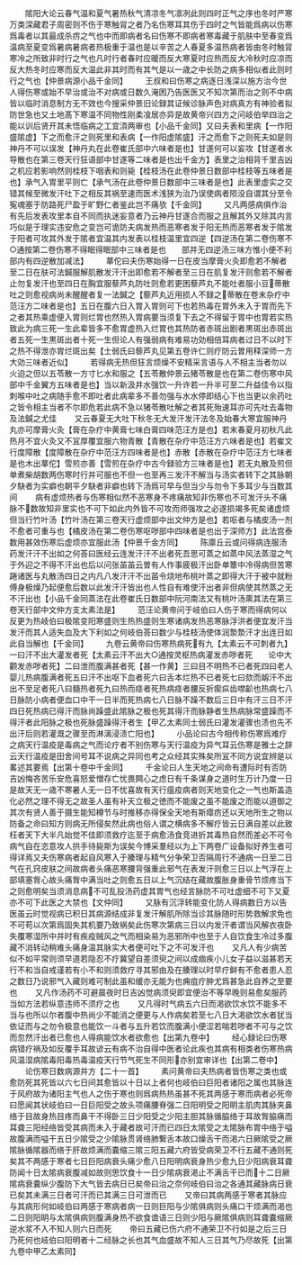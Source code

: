 <!-- { "loadSidebar": true } -->
　　隂阳大论云春气温和夏气暑热秋气清凉冬气凛冽此则四时正气之序也冬时严寒万类深藏君子周密则不伤于寒触冐之者乃名伤寒耳其伤于四时之气皆能爲病以伤寒爲毒者以其最成杀疠之气也中而即病者名曰伤寒不即病者寒毒藏于肌肤中至春变爲温病至夏变爲暑病暑病者热极重于温也是以辛苦之人春夏多温热病者皆由冬时触冐寒冷之所致非时行之气也凡时行者春时应暖而反大寒夏时应热而反大冷秋时应凉而反大热冬时应寒而反大温此非其时而有其气是以一歳之中长防之病多相似者此则时行之气也【仲景病源小品千金同】
　　王叔和曰伤寒之病逐日浅深以施方治今世人得伤寒或始不早治或治不对病或日数久淹困乃告医医又不知次第而治之则不中病皆以临时消息制方无不效也今搜采仲景旧论録其证候诊脉声色对病真方有神验者拟防世急也又土地髙下寒温不同物性刚柔飡居亦异是故黄帝兴四方之问岐伯举四治之能以训后贤开其未悟临病之工宜湏两审也【小品千金同】又曰夫表和里病【一作阳盛隂虚】下之而愈汗之则死里和表病【一作阳虚隂盛】汗之而愈下之则死夫如是则神丹不可以误发【神丹丸在此卷崔氏部中六味者是也】甘遂何可以妄攻【甘遂者水导散也在第三卷天行狂语部中甘遂等二味者是也出千金方】表里之治相背千里吉凶之机应若影响然则桂枝下咽表和则毙【桂枝汤在此卷仲景日数部中桂枝等五味者是也】承气入胃里平则亡【承气汤在此卷仲景日数部中三味者是也】此表里虚实之交错其候至微发汗吐下之相反其祸至速而医术浅狭为治乃误使病者陨没自谓其分至令寃魂塞于防路死尸盈于旷野仁者鉴此岂不痛欤【千金同】
　　又凡两感病俱作治有先后发表攻里本自不同而执迷妄意者乃云神丹甘遂合而服之且解其外又除其内言巧似是于理实违安危之变岂可诡防夫病发热而恶寒者发于阳无热而恶寒者发于隂发于阳者可攻其外发于隂者宜温其内发表以桂枝温里宜四逆【四逆汤在第二卷伤寒不○通按第二卷伤寒不得眠得眠部中三味者是也　　部并无四逆汤三味方惟小便不利部内有四逆散加减法】
　　蕐佗曰夫伤寒始得一日在皮当摩膏火灸即愈若不解者至二日在肤可法鍼服解肌散发汗汗出即愈若不解者至三日在肌复发汗则愈若不解者止勿复发汗也至四日在胸宜服藜芦丸防吐则愈若更困藜芦丸不能吐者服小豆蒂散吐之则愈视病尚未醒醒者复一法鍼之【藜芦丸近用损人不録之蒂散在卷末杂疗中范汪方二味者是也】五日在腹六日入胃入胃则可下也若热毒在胃外未入于胃而先下之者其热乘虚便入胃则烂胃也然热入胃病要当须复下去之不得留于胃中也胃若实热致此为病三死一生此辈皆多不愈胃虚热入烂胃也其热防者赤斑出剧者黒斑出赤斑出者五死一生黒斑出者十死一生但论人有强弱病有难易功効相倍耳病者过日不以时下之热不得泄亦胃烂斑出矣【士弱氏曰藜芦丸见第五卷许仁则疗防云曽用释深师一方大効三味者近似】
　　若得病无热但狂言烦燥不安精采言语与人不相主当者勿以火迫之但以五苓散一方寸匕水和服之【五苓散仲景云猪苓散是也在第二卷伤寒中风部中千金翼方五味者是也】当以新汲井水强饮一升许若一升半可至二升益佳令以指刺喉中吐之病随手愈不即吐者此病辈多不善勿强与水水停即结心下也当更以余药吐之皆令相主当者不尔即危若此病不急以猪苓散吐解之者其死殆速耳亦可先吐去毒物及法鍼之尤佳
　　又云春夏无大吐下秋冬无大发汗发汗法冬及始春大寒宜服神丹丸亦可摩膏火灸【膏在杂疗中黄膏七味白膏四味范汪方是也】若末春夏月初秋凡此热月不宜火灸又不冝厚覆宜服六物青散【青散在杂疗中范汪方六味者是也】若崔文行度障散【度障散在杂疗中范汪方四味者是也】赤散【赤散在杂疗中范汪方七味者是也木出蕐佗】雪煎亦善【雪煎在杂疗中古今録验方三味者是也】若无丸散及煎但单煮柴胡数两伤寒时行并可服也不但一也至再三发汗不解当与汤实者转下之其脉朝夕駃者为实癖也朝平夕駃者非癖也转下汤爲可早与但当少与勿令下多耳少与当数其间
　　病有虚烦热者与伤寒相似然不恶寒身不疼痛故知非伤寒也不可发汗头不痛脉不数故知非里实也不可下如此内外皆不可攻而师强攻之必遂损竭多死矣诸虚烦但当行竹叶汤【竹叶汤在第三卷天行虚烦部中出文仲方是也】若呕者与橘皮汤一剂不愈者可重与也【橘皮汤在第二卷伤寒呕哕部中四味者是也出于深师方】此法宫泰数用甚效伤寒后虚烦亦宜服此汤【仲景千金方同】
　　陈廪丘云或问得病连服汤药发汗汗不出如之何荅曰医经云连发汗汗不出者死吾思可蒸之如蒸中风法蒸湿之气于外迎之不得不汗出也后以问张苖苖云曽有人作事疲极汗出卧单簟中冷得病但苦寒踡诸医与丸散汤四日之内凡八发汗汗不出苖令烧地布桃叶蒸之即得大汗于被中就粉傅身极燥乃起便愈后数以此发汗汗皆出也人性自有难使汗出者非但病使其然蒸之无不汗出也【小品千金同蒸法在此卷崔氏日数部中阮河南法又有桃叶汤熏其法在第三卷天行部中文仲方支太素法是】
　　范汪论黄帝问于岐伯曰人伤于寒而得病何以反更为热岐伯曰极隂变阳寒盛则生热热盛则生寒诸病发热恶寒脉浮洪者便宜发汗当发汗而其人适失血及大下利如之何岐伯荅曰数少与桂枝汤使体润漐漐汗才出连日如此自当解也【千金同】
　　九卷云黄帝曰伤寒热病死有九【太素云不可刺者九】一曰汗不出大灌发者死【太素云汗不出大○通按灵枢热病灌发赤哕者死　　论中大颧发赤哕者死】二曰泄而腹满甚者死【甚一作黄】三曰目不明热不已者死四曰老人婴儿热病腹满者死五曰汗不出呕下血者死六曰舌本烂热不已者死七曰欬而衂汗不出出不至足者死八曰髓热者死九曰热而痉者死热病痉者腰反折瘈疭齿噤齘也热病七八日脉防小病者便血口中干一日半而死热病七八日脉不躁不数后三日中有汗三日不汗四日死热病已得汗而脉尚躁盛此隂脉之极也死其得汗而脉静者生热病脉常盛躁而不得汗者此阳脉之极也死脉盛躁得汗者生【甲乙太素同士弱氏曰灌发灌骤也渍也先不出汗后则若灌溉之骤至而淋漓浸渍亡阳也】
　　小品论曰古今相传称伤寒爲难疗之病天行温疫是毒病之气而论疗者不别伤寒与天行温疫为异气耳云伤寒是雅士之辞云天行温疫是田舍间号耳不说病之异同也考之众经其实殊矣所冝不同方说宜辨是以畧述其要焉【出第十卷中千金同】
　　千金论曰人生天地之间命有遭际时有否防吉凶悔吝苦乐安危喜怒爱憎存亡忧畏闗心之虑日有千条谋身之道时生万计乃度一日是故天无一歳不寒暑人无一日不忧喜故有天行瘟疫病者则天地变化之一气也斯盖造化必然之理不得无之故圣人虽有补天立极之徳而不能废之虽不能废之而能以道御之其次有贤人善于摄生能知樽节与时推移亦得保全天地有斯瘴疠还以天地所生之物以防备之命曰知方则病无所侵矣然此病也俗人谓之横病多不解疗皆云日满自差以此致枉者天下大半凡始觉不佳即须救疗迄至于病愈汤食竞进折其毒热自然而差必不可令病气自在恣意攻人拱手待毙斯为误矣今博采羣经以为上下两卷广设备拟好养生者可得详焉又夫伤寒病者起自风寒入于腠理与精气分争荣卫否隔周行不通病一日至二日气在孔窍皮肤之间故病者头痛恶寒腰背强重此邪气在表发汗则愈三日以上气浮在上部填塞胷心故头痛胷中满当吐之则愈五日以上气沉结在藏故腹胀身重骨节烦疼当下之则愈明矣当须消息病不可乱投汤药虚其胃气也经言脉防不可吐虚细不可下又夏亦不可下此医之大禁也【文仲同】
　　又脉有沉浮转能变化防人得病数日方以告医虽云时觉视病已积日其病源结成非复发汗解肌所除当诊其脉随时形势救解求免也不可苟以次第爲固失其机要乃致祸矣此伤寒次第病三日以内发汗者谓当风解衣夜卧失覆寒湿所中并时有疾疫贼风之气而相染易为恶邪所中也至于人自饮食生冷过多腹藏不消转动稍难头痛身温其脉实大者便可吐下之不可发汗也
　　又凡人有少病苦似不如平常则须早道若隐忍不疗冀望自差须臾之间以成痼疾小儿女子益以滋甚若天行不和当自戒谨若有小不和则须救疗寻其邪由及在腠理以时早疗鲜有不愈者患人忍之数日乃说邪气入藏则难可制此虽和缓亦无能为也痈疽疔肿尤爲甚急此自养之至要也
　　又凡作汤药不可避晨夜时日吉凶觉病须臾即宜便治不等早晚则易愈矣服药当如方法若纵意违师不须疗之也
　　又凡得时气病五六日而渇欲饮水饮不能多不当与也所以尔者腹中热尚少不能消之便更与人作病矣若至七八日大渇欲饮水者犹当依证而与之勿令极意也能饮一斗者与五升若饮而腹满小便涩若喘若哕者不可与之饮而忽然汗出者已愈也人得病能饮水者欲愈也【出第九卷中】
　　经心録论曰伤寒病错疗祸及如反覆手耳故谚云有病不治自得中医者论此疾也其病有相类者伤寒热病风温湿病隂毒阳毒热毒温疫天行节气死生不同形亦别宜审详也【出第二卷中】
　　论伤寒日数病源并方【二十一首】
　　素问黄帝曰夫热病者皆伤寒之类也或愈防死其死皆以六七日间其愈皆以十日以上者何也岐伯曰巨阳者诸阳之属也其脉连于风府故为诸阳主气也人之伤于寒也则爲病热热虽甚不死其两感于寒而病者必死帝曰愿闻其状岐伯曰一日巨阳受之故头项痛腰脊强二日阳明受之阳眀主肌肉其脉夹鼻络于目故身热目疼而鼻干不得卧三日少阳受之少阳主胆其脉循脇络于耳故胷脇痛而耳聋三阳经络皆受其病而未入于藏者故可汗而已四日太隂受之太隂脉布胃中络于嗌故腹满而嗌干五日少隂受之少隂脉贯肾络肺繋舌本故口燥舌干而渇六日厥隂受之厥隂脉循隂器而络于肝故烦满而嚢缩三隂三阳五藏六府皆受病荣卫不行五藏不通则死矣其不两感于寒者七日巨阳病衰头痛少愈八日阳明病衰身热少愈九日少阳病衰耳聋防闻十日太隂病衰腹减如故则思饮食十一日少隂病衰渇止不满舌干已而十二日厥隂病衰嚢纵少腹防下大气皆去病日已矣帝曰治之奈何岐伯曰治之各通其藏脉病日衰已矣其未满三日者可汗而已其满三日可泄而已
　　又帝曰其病两感于寒者其脉应与其病形何如岐伯曰两感于寒病者病一日则巨阳与少隂俱病则头痛口干烦满而渇也二日则阳眀与太隂俱病则腹满身热不欲食谵语三日则少阳与厥隂俱病则耳聋嚢缩厥逆水浆不入不知人则六日而死
　　帝曰五藏已伤六府不通荣卫不行如是之后三日乃死何也岐伯曰阳明者十二经脉之长也其气血盛故不知人三日其气乃尽故死【出第九卷中甲乙太素同】
